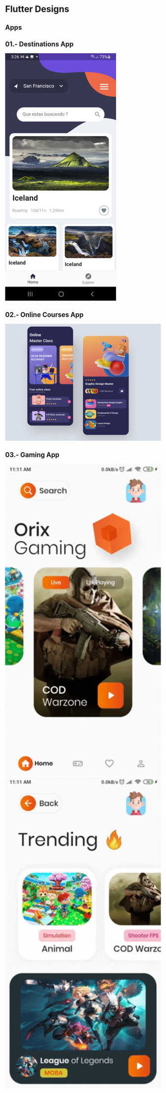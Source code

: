 # Flutter Designs


## Apps

## 01.- Destinations App
<img src="./assets/images/destinations.jpeg" height="800" />

## 02.- Online Courses App
<img src="./assets/images/online-courses.png" width="600" />

## 03.- Gaming App
<div style="float: right">
<img src="./assets/images/home_gaming.gif" width="600" />
<img src="./assets/images/trending.gif" width="600" />
</div>
